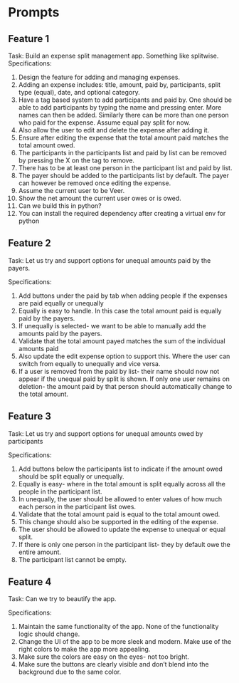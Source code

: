 # Prompts

## Feature 1 
Task: Build an expense split management app. Something like splitwise. Specifications:
1. Design the feature for adding and managing expenses.
2. Adding an expense includes: title, amount, paid by, participants, split type (equal), date, and optional category.
3. Have a tag based system to add participants and paid by. One should be able to add participants by typing the name and pressing enter. More names can then be added. Similarly there can be more than one person who paid for the expense. Assume equal pay split for now.
4. Also allow the user to edit and delete the expense after adding it.
5. Ensure after editing the expense that the total amount paid matches the total amount owed.
6. The participants in the participants list and paid by list can be removed by pressing the X on the tag to remove.
7. There has to be at least one person in the participant list and paid by list.
8. The payer should be added to the participants list by default. The payer can however be removed once editing the expense.
9. Assume the current user to be Veer.
10. Show the net amount the current user owes or is owed.
11. Can we build this in python?
12. You can install the required dependency after creating a virtual env for python

## Feature 2
Task: Let us try and support options for unequal amounts paid by the payers.

Specifications:
1. Add buttons under the paid by tab when adding people if the expenses are paid equally or unequally
2. Equally is easy to handle. In this case the total amount paid is equally paid by the payers.
3. If unequally is selected- we want to be able to manually add the amounts paid by the payers.
4. Validate that the total amount payed matches the sum of the individual amounts paid
5. Also update the edit expense option to support this. Where the user can switch from equally to unequally and vice versa.
6. If a user is removed from the paid by list- their name should now not appear if the unequal paid by split is shown. If only one user remains on deletion- the amount paid by that person should automatically change to the total amount.

## Feature 3 
Task: Let us try and support options for unequal amounts owed by participants

Specifications:
1. Add buttons below the participants list to indicate if the amount owed should be split equally or unequally.
2. Equally is easy- where in the total amount is split equally across all the people in the participant list.
3. In unequally, the user should be allowed to enter values of how much each person in the participant list owes.
4. Validate that the total amount paid is equal to the total amount owed.
5. This change should also be supported in the editing of the expense. 
6. The user should be allowed to update the expense to unequal or equal split.
7. If there is only one person in the participant list- they by default owe the entire amount.
8. The participant list cannot be empty.

## Feature 4
Task: Can we try to beautify the app.

Specifications:
1. Maintain the same functionality of the app. None of the functionality logic should change.
2. Change the UI of the app to be more sleek and modern. Make use of the right colors to make the app more appealing.
3. Make sure the colors are easy on the eyes- not too bright.
4. Make sure the buttons are clearly visible and don’t blend into the background due to the same color.